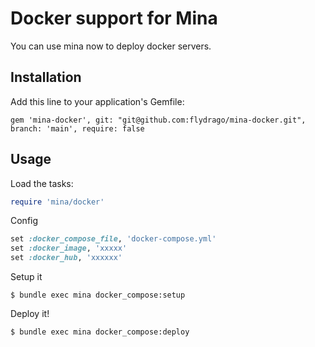 # Docker support for Mina

You can use mina now to deploy docker servers.

## Installation

Add this line to your application's Gemfile:

    gem 'mina-docker', git: "git@github.com:flydrago/mina-docker.git", branch: 'main', require: false

## Usage

Load the tasks:

```ruby
require 'mina/docker'
```

Config

```ruby
set :docker_compose_file, 'docker-compose.yml'
set :docker_image, 'xxxxx'
set :docker_hub, 'xxxxxx'
```

Setup it

    $ bundle exec mina docker_compose:setup 

Deploy it!

    $ bundle exec mina docker_compose:deploy


